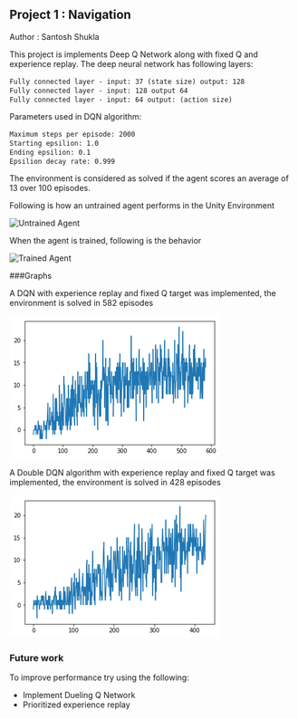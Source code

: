 ## Project 1 : Navigation

Author : Santosh Shukla

This project is implements Deep Q Network along with fixed Q and experience replay. The deep neural network has following layers:

    Fully connected layer - input: 37 (state size) output: 128
    Fully connected layer - input: 128 output 64
    Fully connected layer - input: 64 output: (action size)

Parameters used in DQN algorithm:

    Maximum steps per episode: 2000
    Starting epsilion: 1.0
    Ending epsilion: 0.1
    Epsilion decay rate: 0.999
The environment is considered as solved if the agent scores an average of 13 over 100 episodes.

Following is how an untrained agent performs in the Unity Environment

![Untrained Agent](./assets/UnTrainedAgent.gif)

When the agent is trained, following is the behavior 

![Trained Agent](./assets/TrainedAgent.gif)

###Graphs

A DQN with experience replay and fixed Q target was implemented, the environment is solved in 582 episodes

![DQN Agent](./assets/DQN.png)

A Double DQN algorithm with experience replay and fixed Q target was implemented, the environment is solved in 428 episodes

![Double DQN Agent](./assets/DoubleDQN.png)

### Future work
To improve performance try using the following:
- Implement Dueling Q Network
- Prioritized experience replay
